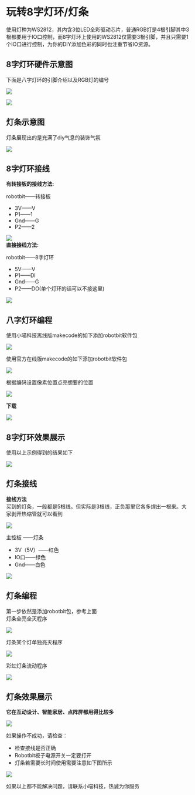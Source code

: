 # 玩转8字灯环/灯条
使用灯种为WS2812，其内含3位LED全彩驱动芯片，普通RGB灯是4根引脚其中3根都要用于IO口控制，而8字灯环上使用的WS2812仅需要3根引脚，并且只需要1个IO口进行控制，为你的DIY添加色彩的同时也注重节省IO资源。
## 8字灯环硬件示意图

下面是八字灯环的引脚介绍以及RGB灯的编号  


![](./light/bianhao.png) 

![](./light/shiyitu.png)  

## 灯条示意图 

灯条展现出的是充满了diy气息的装饰气氛  

![](./light/dengtiaoxiaoguo.png)  

## 8字灯环接线  

**有转接板的接线方法:**  
	    
robotbit——转接板  

- 3V——V  
- P1——1  
- Gnd——G  
- P2——2   

![](./light/zhuanjie.png)  
**直接接线方法:**  

robotbit——8字灯环  

- 5V——V
- P1——DI
- Gnd——G
- P2——DO(单个灯环的话可以不接这里)   

![](./light/zhilian.png)   

## 八字灯环编程

使用小喵科技离线版makecode的如下添加robotbit软件包   

![](./light/jiabao.png)  

使用官方在线版makecode的如下添加robotbit软件包  
 
![](./light/zaixian.png)   

根据编码设置像素位置点亮想要的位置  
 
![](./light/makecode.png)  

**下载**  

![](./light/xiazai.png)  
     
## 8字灯环效果展示
使用以上示例得到的结果如下  
  
![](./light/8zixiaoguo.png)   

## 灯条接线
**接线方法**  
买到的灯条，一般都是5根线。但实际是3根线，正负那里它各多焊出一根来。大家剥开热缩管就可以看到  

![](./light/jiexian1.png)  

主控板 ——灯条  

- 3V（5V）——红色
- IO口——绿色
- Gnd——白色  
  
![](./light/jiexian2.png)  
  
## 灯条编程
第一步依然是添加robotbit包，参考上面  
灯条全亮全灭程序  

![](./light/makecode3.png)  

灯条某个灯单独亮灭程序  

![](./light/makecode4.png)  

彩虹灯条流动程序  

![](./light/makecode5.png)  

## 灯条效果展示
**它在互动设计、智能家居、点阵屏都用得比较多**  

![](./light/xiaoguo1.gif)  

如果操作不成功，请检查：   
    
- 检查接线是否正确   
- Robotbit板子电源开关一定要打开   
- 灯条若需要长时间使用需要注意如下图所示   

![](./light/tips.png)  
  
如果以上都不能解决问题，请联系小喵科技，热诚为你服务  